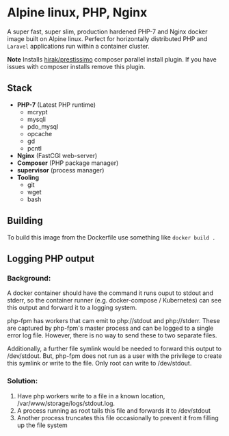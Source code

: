 # Alpine linux, PHP, Nginx

A super fast, super slim, production hardened PHP-7 and Nginx docker image built on Alpine linux. Perfect for horizontally distributed PHP and `Laravel` applications run within a container cluster.

**Note** Installs [hirak/prestissimo](https://github.com/hirak/prestissimo) composer parallel install plugin. If you have issues with composer installs remove this plugin.

## Stack

* **PHP-7** (Latest PHP runtime)
	* mcrypt
	* mysqli
	* pdo_mysql
	* opcache
	* gd
	* pcntl
* **Nginx** (FastCGI web-server)
* **Composer** (PHP package manager)
* **supervisor** (process manager)
* **Tooling**
	* git
	* wget
	* bash

## Building 

To build this image from the Dockerfile use something like `docker build .`

## Logging PHP output

### Background: 

A docker container should have the command it runs ouput to stdout and stderr, so the container
runner (e.g. docker-compose / Kubernetes) can see this output and forward it to a logging system.

php-fpm has workers that cam emit to php://stdout and php://stderr. These are captured by 
php-fpm's master process and can be logged to a single error log file. However, there is no way
to send these to two separate files.

Additionally, a further file symlink would be needed to forward this output to /dev/stdout. But,
php-fpm does not run as a user with the privilege to create this symlink or write to the
file. Only root can write to /dev/stdout.

### Solution:

1. Have php workers write to a file in a known location, /var/www/storage/logs/stdout.log.
1. A process running as root tails this file and forwards it to /dev/stdout
1. Another process truncates this file occasionally to prevent it from filling up the file system